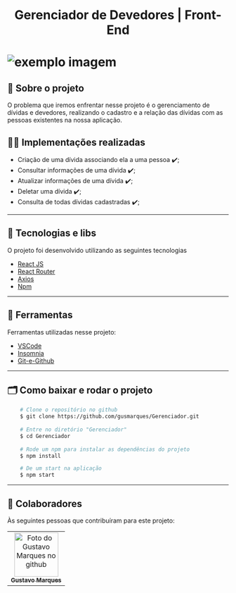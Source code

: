 <h1 align="center">
    <tittle>Gerenciador de Devedores | Front-End</tittle>
<h1 >
 
<img src="https://uploadlista.s3.amazonaws.com/mocks+(1).png" alt="exemplo imagem">


## 💬️ Sobre o projeto

O problema que iremos enfrentar nesse projeto é o gerenciamento de dívidas e devedores, realizando o cadastro e a relação das dívidas com as pessoas existentes na nossa aplicação.

## 👨‍💻️ Implementações realizadas
- Criação de uma dívida associando ela a uma pessoa ✔️;
- Consultar informações de uma dívida ✔️;
- Atualizar informações de uma dívida ✔️;
- Deletar uma dívida ✔️;
- Consulta de todas dívidas cadastradas ✔️;

---

## 🚀 Tecnologias e libs

O projeto foi desenvolvido utilizando as seguintes tecnologias

- [React JS](https://pt-br.reactjs.org/)
- [React Router](https://reactrouter.com/web/guides/quick-start)
- [Axios](https://github.com/axios/axios)
- [Npm](https://www.npmjs.com/)

---

## 🔧️ Ferramentas

Ferramentas utilizadas nesse projeto:

- [VSCode](https://code.visualstudio.com/)
- [Insomnia](https://insomnia.rest/download/)
- [Git-e-Github](https://github.com/)

---

## 🗂 Como baixar e rodar o projeto

```bash
    # Clone o repositório no github
    $ git clone https://github.com/gusmarques/Gerenciador.git
    
    # Entre no diretório "Gerenciador"
    $ cd Gerenciador
    
    # Rode um npm para instalar as dependências do projeto
    $ npm install

    # De um start na aplicação
    $ npm start
```
---

## 🤝 Colaboradores

Às seguintes pessoas que contribuíram para este projeto:

<table>
  <tr>
    <td align="center">
      <a href="#">
        <img src="https://avatars1.githubusercontent.com/u/37513410?s=460&u=de51b35b0b7cb09b2ee86e906b4f0b39d00a71b6&v=4" width="100px;" alt="Foto do Gustavo Marques no github"/><br>
        <sub>
          <b>Gustavo Marques</b>
        </sub>
      </a>
 </table>
